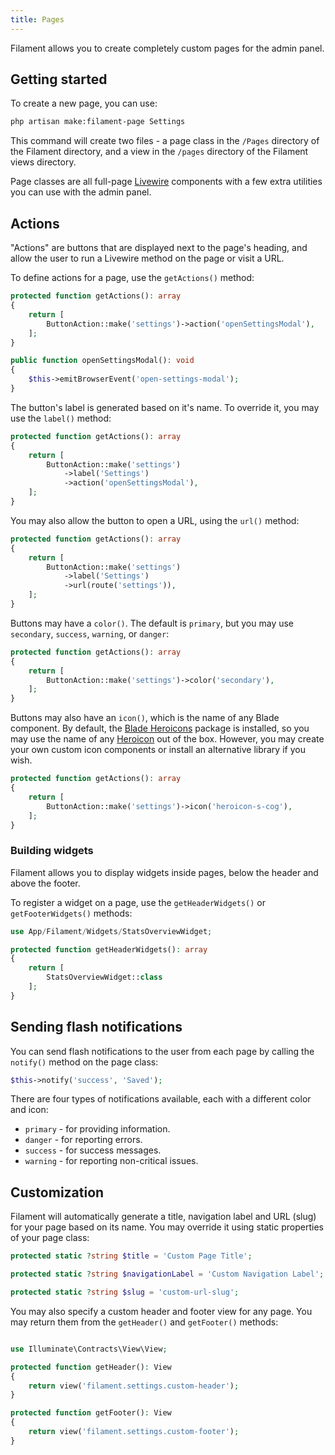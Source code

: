 ```yaml
---
title: Pages
---
```


Filament allows you to create completely custom pages for the admin panel.

## Getting started

To create a new page, you can use:

```bash
php artisan make:filament-page Settings
```

This command will create two files - a page class in the `/Pages` directory of the Filament directory, and a view in the `/pages` directory of the Filament views directory.

Page classes are all full-page [Livewire](https://laravel-livewire.com) components with a few extra utilities you can use with the admin panel.

## Actions

"Actions" are buttons that are displayed next to the page's heading, and allow the user to run a Livewire method on the page or visit a URL.

To define actions for a page, use the `getActions()` method:

```php
protected function getActions(): array
{
    return [
        ButtonAction::make('settings')->action('openSettingsModal'),
    ];
}

public function openSettingsModal(): void
{
    $this->emitBrowserEvent('open-settings-modal');
}
```

The button's label is generated based on it's name. To override it, you may use the `label()` method:

```php
protected function getActions(): array
{
    return [
        ButtonAction::make('settings')
            ->label('Settings')
            ->action('openSettingsModal'),
    ];
}
```

You may also allow the button to open a URL, using the `url()` method:

```php
protected function getActions(): array
{
    return [
        ButtonAction::make('settings')
            ->label('Settings')
            ->url(route('settings')),
    ];
}
```

Buttons may have a `color()`. The default is `primary`, but you may use `secondary`, `success`, `warning`, or `danger`:

```php
protected function getActions(): array
{
    return [
        ButtonAction::make('settings')->color('secondary'),
    ];
}
```

Buttons may also have an `icon()`, which is the name of any Blade component. By default, the [Blade Heroicons](https://github.com/blade-ui-kit/blade-heroicons) package is installed, so you may use the name of any [Heroicon](https://heroicons.com) out of the box. However, you may create your own custom icon components or install an alternative library if you wish.

```php
protected function getActions(): array
{
    return [
        ButtonAction::make('settings')->icon('heroicon-s-cog'),
    ];
}
```

### Building widgets

Filament allows you to display widgets inside pages, below the header and above the footer.

To register a widget on a page, use the `getHeaderWidgets()` or `getFooterWidgets()` methods:

```php
use App/Filament/Widgets/StatsOverviewWidget;

protected function getHeaderWidgets(): array
{
    return [
        StatsOverviewWidget::class
    ];
}
```

## Sending flash notifications

You can send flash notifications to the user from each page by calling the `notify()` method on the page class:

```php
$this->notify('success', 'Saved');
```

There are four types of notifications available, each with a different color and icon:

 - `primary` - for providing information.
 - `danger` - for reporting errors.
 - `success` - for success messages.
 - `warning` - for reporting non-critical issues.

## Customization

Filament will automatically generate a title, navigation label and URL (slug) for your page based on its name. You may override it using static properties of your page class:

```php
protected static ?string $title = 'Custom Page Title';

protected static ?string $navigationLabel = 'Custom Navigation Label';

protected static ?string $slug = 'custom-url-slug';
```

You may also specify a custom header and footer view for any page. You may return them from the `getHeader()` and `getFooter()` methods:

```php

use Illuminate\Contracts\View\View;

protected function getHeader(): View
{
    return view('filament.settings.custom-header');
}

protected function getFooter(): View
{
    return view('filament.settings.custom-footer');
}
```
